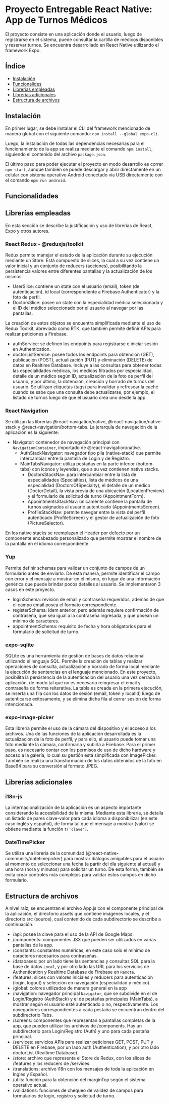# Proyecto Entregable React Native: App de Turnos Médicos
El proyecto consiste en una aplicación donde el usuario, luego de registrarse en el sistema, puede consultar la cartilla de médicos disponibles y reservar turnos. 
Se encuentra desarrollado en React Native utilizando el framework Expo.

## Índice

* [Instalación](#instalación)
* [Funcionalides](#funcionalidades)
* [Librerías empleadas](#librerías-empleadas)
* [Librerías adicionales](#librerías-adicionales)
* [Estructura de archivos](#estructura-de-archivos)

## Instalación
En primer lugar, se debe instalar el CLI del framework mencionado de manera global con el siguiente comando: `npm install --global expo-cli`. 

Luego, la instalación de todas las dependencias necesarias para el funcionamiento de la app se realiza mediante el comando `npm install`, siguiendo el contenido del archivo `package.json`.

El último paso para poder ejecutar el proyecto en modo desarrollo es correr `npm start`, aunque también se puede descargar y abrir directamente en un celular con sistema operativo Android conectado vía USB directamente con el comando `npm run android`.

## Funcionalidades


## Librerías empleadas
En esta sección se describe la justificación y uso de librerías de React, Expo y otros autores.

### React Redux - @reduxjs/toolkit
Redux permite manejar el estado de la aplicación durante su ejecución mediante un Store. 
Está compuesto de slices, la cual a su vez contiene un valor inicial y un conjunto de reducers (acciones), posibilitando la persistencia valores entre diferentes pantallas y la actualización de los mismos. 

- UserSlice: contiene un state con el usuario (email), token (de autenticación), id local (correspondiente a Firebase Authenticator) y la foto de perfil.
- DoctorsSlice: posee un state con la especialidad médica seleccionada y el ID del médico seleccionado por el usuario al navegar por las pantallas.

La creación de estos objetos se encuentra simplificada mediante el uso de Redux Toolkit, abreviado como RTK, que también permite definir APIs para realizar peticiones a Firebase.

- authService: se definen los endpoints para registrarse e iniciar sesión en Authentication.
- doctorListService: posee todos los endpoints para obtención (GET), publicación (POST), actualización (PUT) y eliminación (DELETE) de datos en Realtime Database. Incluye a las consultas para obtener todas las especialidades médicas, los médicos filtrados por especialidad, detalle de un médico según ID, actualización de la foto de perfil del usuario, y por último, la obtención, creación y borrado de turnos del usuario. Se utilizan etiquetas (tags) para invalidar y refrescar la caché cuando se sabe que una consulta debe actualizarse, por ejemplo, el listado de turnos luego de que el usuario crea uno desde la app.

### React Navigation
Se utilizan las librerías @react-navigation/native, @react-navigation/native-stack y @react-navigation/bottom-tabs. La jerarquía de navegación de la aplicación es la siguiente:

- Navigator: contenedor de navegación principal con `NavigationContainer`, importado de @react-navigation/native.
  - AuthStackNavigator: navegador tipo pila (native-stack) que permite intercambiar entre la pantalla de Login y de Registro.
  - MainTabsNavigator: utiliza pestañas en la parte inferior (bottom-tabs) con íconos y leyendas, que a su vez contienen native stacks.
    - DoctorsStackNav: para intercambiar entre la lista de especialidades (Specialties), lista de médicos de una especialidad (DoctorsOfSpecialty), el detalle de un médico (DoctorDetail), la vista previa de una ubicación (LocationPreview) y el formulario de solicitud de turno (AppointmentForm).
    - AppointmentsStackNav: únicamente contiene la pantalla de turnos asignados al usuario autenticado (AppointmentsScreen).
    - ProfileStackNav: permite navegar entre la vista del perfil autenticado (ProfileScreen) y el gestor de actualización de foto (PictureSelector).

En los native stacks se reemplazan el Header por defecto por un componente encabezado personalizado que permite mostrar el nombre de la pantalla en el idioma correspondiente. 

### Yup
Permite definir schemas para validar un conjunto de campos de un formulario antes de enviarlo. De esta manera, permite identificar el campo con error y el mensaje a mostrar en el mismo, en lugar de una información genérica que puede brindar pocos detalles al usuario. Se implementaron 3 casos en este proyecto.

- loginSchema: revisión de email y contraseña requeridos, además de que el campo email posea el formato correspondiente.
- registerSchema: ídem anterior, pero además requiere confirmación de contraseña, que sea igual a la contraseña ingresada, y que posean un mínimo de caracteres.
- appointmentSchema: requisito de fecha y hora obligatorios para el formulario de solicitud de turno.

### expo-sqlite
SQLite es una herramienta de gestión de bases de datos relacional utilizando el lenguaje SQL. Permite la creación de tablas y realizar operaciones de consulta, actualización y borrado de forma local mediante la ejecución de sentencias en el lenguaje mencionado. En este proyecto, posibilita la persistencia de la autenticación del usuario una vez cerrada la aplicación, de modo tal que no es necesario reingresar el email y contraseña de forma reiterativa. La tabla es creada en la primera ejecución, se inserta una fila con los datos de sesión (email, token y localId) luego de autenticarse exitosamente, y se elimina dicha fila al cerrar sesión de forma intencionada.

### expo-image-picker
Esta librería permite el uso de la cámara del dispositivo y el acceso a los archivos. Una de las funciones de la aplicación desarrollada es la actualización de la foto de perfil, y para ello, el usuario puede tomar una foto mediante la cámara, confirmarla y subirla a Firebase. Para el primer paso, es necesario contar con los permisos de uso de dicho hardware y acceso a la galería, lo cual su gestión está simplificada con ImagePicker. También se realiza una transformación de los datos obtenidos de la foto en Base64 para su conversión al formato JPEG.

## Librerías adicionales

### i18n-js
La internacionalización de la aplicación es un aspecto importante considerando la accesibilidad de la misma. Mediante esta librería, se detalla un listado de pares clave-valor para cada idioma a disponibilizar (en este caso inglés y español), de forma tal que el mensaje a mostrar (valor) se obtiene mediante la función `t('clave')`.

### DateTimePicker
Se utiliza una librería de la comunidad (@react-native-community/datetimepicker) para mostrar diálogos amigables para el usuario al momento de seleccionar una fecha (a partir del día siguiente al actual) y una hora (hora y minutos) para solicitar un turno. De esta forma, también se evita crear controles más complejos para validar estos campos en dicho formulario.

## Estructura de archivos
A nivel raíz, se encuentran el archivo App.js con el componente principal de la aplicación, el directorio assets que contiene imágenes locales, y el directorio src (source), cual contenido de cada subdirectorio se describe a continuación.

- /api: posee la clave para el uso de la API de Google Maps.
- /components: componentes JSX que pueden ser utilizados en varias pantallas de la app.
- /constants: constantes numéricas, en este caso solo el mínimo de caracteres necesarios para contraseñas.
- /databases: por un lado tiene las sentencias y consultas SQL para la base de datos `Local`, y por otro lado las URL para los servicios de Authentication y Realtime Database de Firebase en `Remote`.
- /features: slices con valores iniciales y reducers para autenticación (login, logout) y selección en navegación (especialidad y médico).
- /global: colores utilizados de manera general en la app
- /navigation: navegador principal `Navigator`, que se subdivide en el de Login/Registro (AuthStack) y el de pestañas principales (MainTabs), a mostrar según el usuario esté autenticado o no, respectivamente. Los navegadores correspondientes a cada pestaña se encuentran dentro del subdirectorio Tabs.
- /screens: componentes que representan a pantallas completas de la app, que pueden utilizar los archivos de /components. Hay un subdirectorio para Login/Registro (Auth) y uno para cada pestaña principal.
- /services: servicios APIs para realizar peticiones GET, POST, PUT y DELETE en Firebase, por un lado auth (Authentication), y por otro lado doctorList (Realtime Database).
- /store: archivo que representa el Store de Redux, con los slices de /features y los reducers de /services.
- /translations: archivo i18n con los mensajes de toda la aplicación en Inglés y Español.
- /utils: función para la obtención del marginTop según el sistema operativo actual.
- /validations: funciones de chequeo de validez de campos para formularios de login, registro y solicitud de turno.
